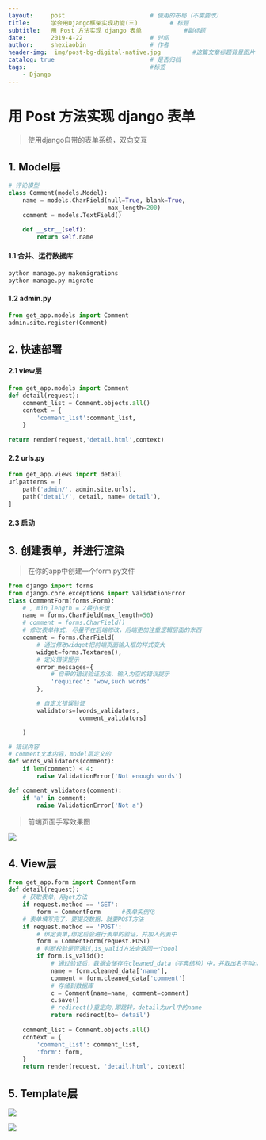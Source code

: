 ```yaml
---
layout:     post   				        # 使用的布局（不需要改）
title:      学会用Django框架实现功能(三) 		   # 标题 
subtitle:   用 Post 方法实现 django 表单            #副标题
date:       2019-4-22 				    # 时间
author:     shexiaobin 				    # 作者
header-img:  img/post-bg-digital-native.jpg     	#这篇文章标题背景图片
catalog: true 						    # 是否归档
tags:								    #标签
    - Django
---
```



# 用 Post 方法实现 django 表单

> 使用django自带的表单系统，双向交互

## 1. Model层

```python
# 评论模型
class Comment(models.Model):
    name = models.CharField(null=True, blank=True, 
                            max_length=200)
    comment = models.TextField()

    def __str__(self):
        return self.name
```

####  1.1 合并、运行数据库

```python
python manage.py makemigrations
python manage.py migrate
```

####  1.2 admin.py

```python
from get_app.models import Comment
admin.site.register(Comment)
```

## 2. 快速部署

####  2.1 view层

```python
from get_app.models import Comment
def detail(request):
	comment_list = Comment.objects.all()
    context = {
        'comment_list':comment_list,
    }
    
return render(request,'detail.html',context)
```

#### 2.2  urls.py

```python
from get_app.views import detail
urlpatterns = [
    path('admin/', admin.site.urls),
    path('detail/', detail, name='detail'),
]
```

#### 2.3 启动

## 3. 创建表单，并进行渲染

>在你的app中创建一个form.py文件

```python
from django import forms
from django.core.exceptions import ValidationError
class CommentForm(forms.Form):
    # , min_length = 2最小长度
    name = forms.CharField(max_length=50)
    # comment = forms.CharField()
    # 修改表单样式, 尽量不在后端修改，后端更加注重逻辑层面的东西
    comment = forms.CharField(
      	# 通过修改widget把前端页面输入框的样式变大
        widget=forms.Textarea(),
        # 定义错误提示
        error_messages={
            # 自带的错误验证方法，输入为空的错误提示
            'required': 'wow,such words'
        },

        # 自定义错误验证
        validators=[words_validators, 
                    comment_validators]

    )
```

```python
# 错误内容
# comment文本内容，model层定义的
def words_validators(comment):
    if len(comment) < 4:
        raise ValidationError('Not enough words')

def comment_validators(comment):
    if 'a' in comment:
        raise ValidationError('Not a')
```

> 前端页面手写效果图 

![](https://ws1.sinaimg.cn/large/aeb740d8gy1g2b9pjpt9sj20jh0cr3z3.jpg)

## 4. View层

```python
from get_app.form import CommentForm
def detail(request):
    # 获取表单，用get方法
    if request.method == 'GET':
        form = CommentForm      #表单实例化
    # 表单填写完了，要提交数据，就要POST方法
    if request.method == 'POST':
        # 绑定表单,绑定后会进行表单的验证，并加入列表中
        form = CommentForm(request.POST)
        # 判断校验是否通过,is_valid方法会返回一个bool
        if form.is_valid():
            # 通过验证后，数据会储存在cleaned_data（字典结构）中，并取出名字叫name的post信息
            name = form.cleaned_data['name'],
            comment = form.cleaned_data['comment']
            # 存储到数据库
            c = Comment(name=name, comment=comment)
            c.save()
            # redirect()重定向,即跳转，detail为url中的name
            return redirect(to='detail')
    
    comment_list = Comment.objects.all()
    context = {
        'comment_list': comment_list,
        'form': form,
    }
    return render(request, 'detail.html', context)
```

## 5. Template层

![](https://ws1.sinaimg.cn/large/aeb740d8gy1g2b9ojsk82j20qe0800tb.jpg)

![](https://ws1.sinaimg.cn/large/aeb740d8gy1g2b9orylolj20t50ak74z.jpg)

